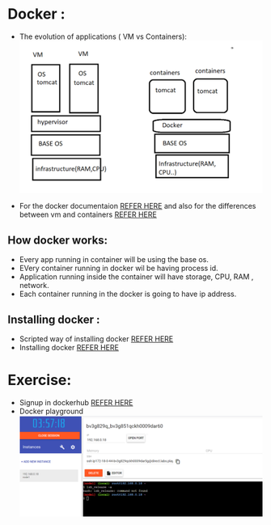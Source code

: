 # Docker :
 * The evolution of applications ( VM vs Containers):
 ![preview](../images/Docker1.png)

* For the docker documentaion [REFER HERE](https://docs.docker.com/) and also for the differences between vm and containers [REFER HERE](https://docs.docker.com/get-started/)

## How docker works:
* Every app running in container will be using the base os.
* EVery container running in docker wil be having process id.
* Application running inside the container will have storage, CPU, RAM , network.
* Each container running in the docker is going to have ip address.

## Installing docker :
* Scripted way of installing docker [REFER HERE](https://get.docker.com/)
* Installing docker [REFER HERE](https://docs.docker.com/engine/install/ubuntu/)

# Exercise:
* Signup in dockerhub [REFER HERE](https://docs.docker.com/engine/install/ubuntu/)
* Docker playground     
 ![preview](../images/Docker2.png)